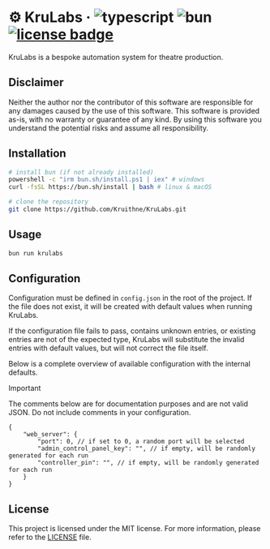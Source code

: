 # ⚙️ KruLabs &middot; ![typescript](https://img.shields.io/badge/language-typescript-0176c6) ![bun](https://img.shields.io/badge/runtime-bun-fbf0df) [![license badge](https://img.shields.io/github/license/Kruithne/krulabs?color=blue)](LICENSE)

KruLabs is a bespoke automation system for theatre production.

## Disclaimer
Neither the author nor the contributor of this software are responsible for any damages caused by the use of this software. This software is provided as-is, with no warranty or guarantee of any kind. By using this software you understand the potential risks and assume all responsibility.

## Installation

```bash
# install bun (if not already installed)
powershell -c "irm bun.sh/install.ps1 | iex" # windows
curl -fsSL https://bun.sh/install | bash # linux & macOS

# clone the repository
git clone https://github.com/Kruithne/KruLabs.git
```

## Usage

```bash
bun run krulabs
```

## Configuration

Configuration must be defined in `config.json` in the root of the project. If the file does not exist, it will be created with default values when running KruLabs.

If the configuration file fails to pass, contains unknown entries, or existing entries are not of the expected type, KruLabs will substitute the invalid entries with default values, but will not correct the file itself.

Below is a complete overview of available configuration with the internal defaults.

> [!IMPORTANT]
> The comments below are for documentation purposes and are not valid JSON. Do not include comments in your configuration.

```jsonc
{
	"web_server": {
		"port": 0, // if set to 0, a random port will be selected
		"admin_control_panel_key": "", // if empty, will be randomly generated for each run
		"controller_pin": "", // if empty, will be randomly generated for each run
	}
}
```

## License
This project is licensed under the MIT license. For more information, please refer to the [LICENSE](LICENSE) file.
